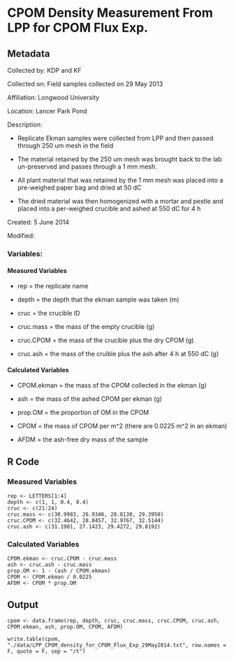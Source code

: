 # CPOM Density Measurement From LPP for CPOM Flux Exp.

## Metadata

Collected by: KDP and KF

Collected on: Field samples collected on 29 May 2013

Affiliation: Longwood University      

Location: Lancer Park Pond

Description: 

* Replicate Ekman samples were collected from LPP and then passed through 250 um mesh in the field

* The material retained by the 250 um mesh was brought back to the lab un-preserved and passes through a 1 mm mesh. 

* All plant material that was retained by the 1 mm mesh was placed into a pre-weighed paper bag and dried at 50 dC

* The dried material was then homogenized with a mortar and pestle and placed into a per-weighed crucible and ashed at 550 dC for 4 h

Created: 5 June 2014

Modified:

### Variables:

#### Measured Variables

* rep = the replicate name

* depth = the depth that the ekman sample was taken (m)

* cruc = the crucible ID 

* cruc.mass = the mass of the empty crucible (g)

* cruc.CPOM = the mass of the crucible plus the dry CPOM (g)

* cruc.ash = the mass of the cruible plus the ash after 4 h at 550 dC (g)

#### Calculated Variables

* CPOM.ekman = the mass of the CPOM collected in the ekman (g)

* ash = the mass of the ashed CPOM per ekman (g)

* prop.OM = the proportion of OM in the CPOM

* CPOM = the mass of CPOM per m^2 (there are 0.0225 m^2 in an ekman)

* AFDM = the ash-free dry mass of the sample

## R Code

### Measured Variables
  
    rep <- LETTERS[1:4]
    depth <- c(1, 1, 0.4, 0.4)
    cruc <- c(21:24)
    cruc.mass <- c(30.9983, 26.9346, 28.8130, 29.3950)
    cruc.CPOM <- c(32.4642, 28.8457, 32.9767, 32.5144)
    cruc.ash <- c(31.1901, 27.1423, 29.4272, 29.8192)

### Calculated Variables

    CPOM.ekman <- cruc.CPOM - cruc.mass
    ash <- cruc.ash - cruc.mass
    prop.OM <- 1 - (ash / CPOM.ekman)
    CPOM <- CPOM.ekman / 0.0225
    AFDM <- CPOM * prop.OM

## Output

    cpom <- data.frame(rep, depth, cruc, cruc.mass, cruc.CPOM, cruc.ash, CPOM.ekman, ash, prop.OM, CPOM, AFDM)

    write.table(cpom, "./data/LPP_CPOM_density_for_CPOM_Flux_Exp_29May2014.txt", row.names = F, quote = F, sep = "/t")
